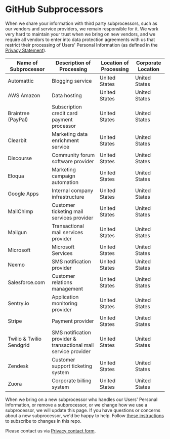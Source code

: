 # GitHub Subprocessors

When we share your information with third party subprocessors, such as our vendors and service providers, we remain responsible for it. We work very hard to maintain your trust when we bring on new vendors, and we require all vendors to enter into data protection agreements with us that restrict their processing of Users' Personal Information (as defined in the [Privacy Statement](https://docs.github.com/en/articles/github-privacy-statement)). 

Name of Subprocessor | Description of Processing | Location of Processing | Corporate Location
---------------------|---------------------------|------------------------|-------------------
Automattic | Blogging service | United States | United States
AWS Amazon | Data hosting | United States | United States
Braintree (PayPal) | Subscription credit card payment processor | United States |United States
Clearbit | Marketing data enrichment service | United States | United States
Discourse | Community forum software provider | United States | United States
Eloqua | Marketing campaign automation | United States | United States
Google Apps | Internal company infrastructure | United States | United States
MailChimp | Customer ticketing mail services provider | United States | United States
Mailgun | Transactional mail services provider | United States | United States
Microsoft | Microsoft Services | United States | United States
Nexmo | SMS notification provider | United States | United States
Salesforce.com | Customer relations management | United States | United States
Sentry.io | Application monitoring provider | United States | United States
Stripe | Payment provider | United States | United States
Twilio & Twilio Sendgrid | SMS notification provider & transactional mail service provider | United States | United States
Zendesk | Customer support ticketing system | United States | United States
Zuora | Corporate billing system | United States | United States

When we bring on a new subprocessor who handles our Users' Personal Information, or remove a subprocessor, or we change how we use a subprocessor, we will update this page. If you have questions or concerns about a new subprocessor, we'd be happy to help. Follow [these instructions](https://docs.github.com/account-and-profile/managing-subscriptions-and-notifications-on-github/setting-up-notifications/about-notifications) to subscribe to changes in this repo.

Please contact us via [Privacy contact form](https://github.com/contact/privacy).
